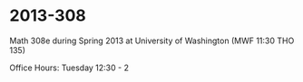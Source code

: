 2013-308
========

Math 308e during Spring 2013 at University of Washington (MWF     11:30   THO 135)

Office Hours: Tuesday 12:30 - 2


